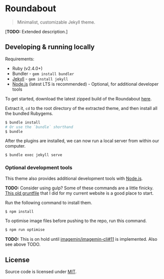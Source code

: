 # Roundabout

> Minimalist, customizable Jekyll theme.

[**TODO:** Extended description.]

## Developing & running locally

Requirements:
* Ruby (v2.4.0+)
* Bundler - `gem install bundler`
* [Jekyll](http://jekyllrb.com/) - `gem install jekyll`
* [Node.js](https://nodejs.org/en/) (latest LTS is recommended) - Optional, for additional developer tools

To get started, download the latest zipped build of the Roundabout [here](https://github.com/blvdgroup/roundabout/archive/master.zip).

Extract it, `cd` to the root directory of the extracted theme, and then install all the bundled Rubygems.

```bash
$ bundle install
# Or use the `bundle` shorthand
$ bundle
```

After the plugins are installed, we can now run a local server from within our computer.

```bash
$ bundle exec jekyll serve
```

### Optional development tools

This theme also provides additional development tools with [Node.js](https://nodejs.org/en/).

**TODO:** Consider using gulp? Some of these commands are a little finicky. [This old gruntfile](https://github.com/resir014/resir014.github.io/blob/master/Gruntfile.js) that I did for my current website is a good place to start.

Run the following command to install them.

```bash
$ npm install
```

To optimise image files before pushing to the repo, run this command.

```bash
$ npm run optimise
```

**TODO:** This is on hold until [imagemin/imagemin-cli#11](https://github.com/imagemin/imagemin-cli/pull/11) is implemented. Also see above TODO.

## License

Source code is licensed under [MIT](LICENSE).
